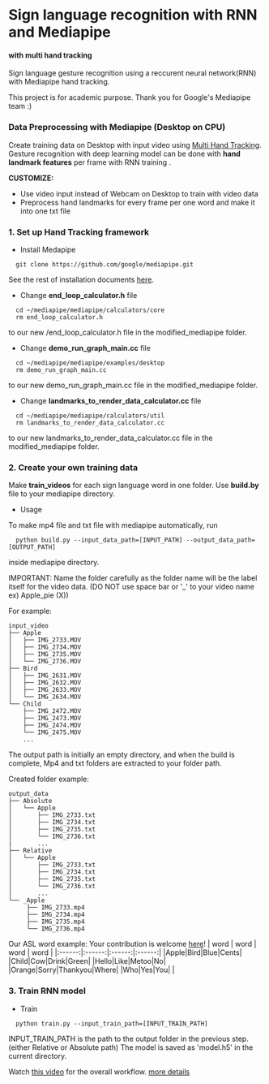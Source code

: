 # Sign language recognition with RNN and Mediapipe 
#### with multi hand tracking
Sign language gesture recognition using a reccurent neural network(RNN) with Mediapipe hand tracking. 

This project is for academic purpose. Thank you for Google's Mediapipe team :)

### Data Preprocessing with Mediapipe (Desktop on CPU)
Create training data on Desktop with input video using [Multi Hand Tracking](https://github.com/google/mediapipe/blob/master/mediapipe/docs/multi_hand_tracking_mobile_gpu.md).
Gesture recognition with deep learning model can be done with **hand landmark features** per frame with RNN training .

**CUSTOMIZE:**
- Use video input instead of Webcam on Desktop to train with video data
- Preprocess hand landmarks for every frame per one word and make it into one txt file

### 1. Set up Hand Tracking framework
* Install Medapipe
```shell
  git clone https://github.com/google/mediapipe.git
```
See the rest of installation documents [here](https://mediapipe.readthedocs.io/en/latest/install.html).
* Change **end_loop_calculator.h** file
```shell
  cd ~/mediapipe/mediapipe/calculators/core
  rm end_loop_calculator.h
```
to our new /end_loop_calculator.h file in the modified_mediapipe folder.

* Change **demo_run_graph_main.cc** file 
```shell
  cd ~/mediapipe/mediapipe/examples/desktop
  rm demo_run_graph_main.cc
```
to our new demo_run_graph_main.cc file in the modified_mediapipe folder.

* Change **landmarks_to_render_data_calculator.cc** file
```shell
  cd ~/mediapipe/mediapipe/calculators/util
  rm landmarks_to_render_data_calculator.cc
```
to our new landmarks_to_render_data_calculator.cc file in the modified_mediapipe folder.

### 2. Create your own training data
Make **train_videos** for each sign language word in one folder. Use **build.by** file to your mediapipe directory.
* Usage

To make mp4 file and txt file with mediapipe automatically, run
```shell
  python build.py --input_data_path=[INPUT_PATH] --output_data_path=[OUTPUT_PATH]
```
inside mediapipe directory.

IMPORTANT: Name the folder carefully as the folder name will be the label itself for the video data.
(DO NOT use space bar or '_' to your video name ex) Apple_pie (X))

For example:
```shell
input_video
├── Apple
│   ├── IMG_2733.MOV
│   ├── IMG_2734.MOV
│   ├── IMG_2735.MOV
│   └── IMG_2736.MOV
├── Bird
│   ├── IMG_2631.MOV
│   ├── IMG_2632.MOV
│   ├── IMG_2633.MOV
│   └── IMG_2634.MOV
└── Child
    ├── IMG_2472.MOV
    ├── IMG_2473.MOV
    ├── IMG_2474.MOV
    └── IMG_2475.MOV
    ...
```
The output path is initially an empty directory, and when the build is complete, Mp4 and txt folders are extracted to your folder path.

Created folder example:
```shell
output_data
├── Absolute
│   └── Apple
│       ├── IMG_2733.txt
│       ├── IMG_2734.txt
│       ├── IMG_2735.txt
│       └── IMG_2736.txt
|       ...
├── Relative
│   └── Apple
│       ├── IMG_2733.txt
│       ├── IMG_2734.txt
│       ├── IMG_2735.txt
│       └── IMG_2736.txt
│       ...
└── _Apple
     ├── IMG_2733.mp4 
     ├── IMG_2734.mp4
     ├── IMG_2735.mp4
     └── IMG_2736.mp4
```

Our ASL word example:
Your contribution is welcome [here](https://github.com/rabBit64/Sign-language-recognition-with-RNN-and-Mediapipe/tree/master/ASL)!
| word | word | word | word |
|:------:|:------:|:------:|:------:|
|Apple|Bird|Blue|Cents|
|Child|Cow|Drink|Green|
|Hello|Like|Metoo|No|
|Orange|Sorry|Thankyou|Where|
|Who|Yes|You|   |


### 3. Train RNN model

* Train
```shell
  python train.py --input_train_path=[INPUT_TRAIN_PATH] 
```
INPUT_TRAIN_PATH is the path to the output folder in the previous step. (either Relative or Absolute path) The model is saved as 'model.h5' in the current directory.

Watch [this video](https://www.youtube.com/watch?v=5epWNiv5EKk&t=77s) for the overall workflow.
[more details](https://www.slideshare.net/JiHyunKim204)





